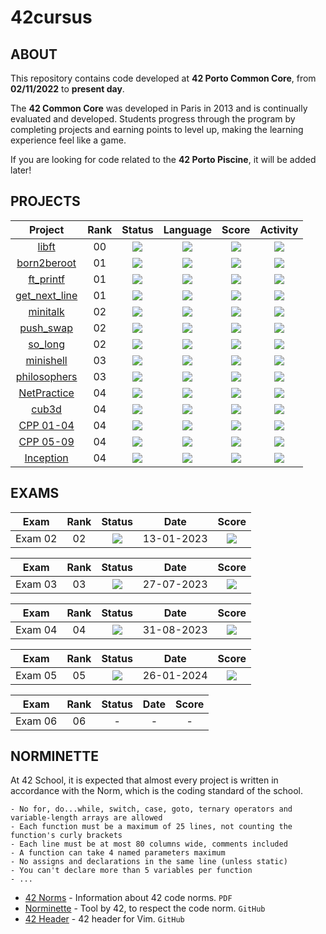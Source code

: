 # 42cursus
## ABOUT
This repository contains code developed at **42 Porto Common Core**, from **02/11/2022** to **present day**. </br>

The **42 Common Core** was developed in Paris in 2013 and is continually evaluated and developed. Students progress through the program by completing projects and earning points to level up, making the learning experience feel like a game.

If you are looking for code related to the **42 Porto Piscine**, it will be added later!

## PROJECTS
<div align="center">

| Project | Rank | Status | Language | Score | Activity |
| :---: | :---: | :---: | :---: | :---: | :---: |
| [libft](https://github.com/lubuper/42cursus/tree/master/first_libft) | 00 | <img src="https://img.shields.io/badge/done-sucess" /> |<img src="https://img.shields.io/github/languages/top/lubuper/first_libft" /> | <img src="https://img.shields.io/badge/125%20%2F%20100%20%E2%98%85-success" /> | <img src="https://img.shields.io/github/last-commit/lubuper/first_libft" /> |
| [born2beroot](https://github.com/lubuper/42cursus/tree/master/born2beroot) | 01 | <img src="https://img.shields.io/badge/done-sucess" /> | <img src="https://img.shields.io/github/languages/top/lubuper/born2beroot" /> | <img src="https://img.shields.io/badge/118%20%2F%20100-success" /> | <img src="https://img.shields.io/github/last-commit/lubuper/born2beroot" /> |
| [ft_printf](https://github.com/lubuper/42cursus/tree/master/ft_printf) | 01 | <img src="https://img.shields.io/badge/done-sucess" /> | <img src="https://img.shields.io/github/languages/top/lubuper/ft_printf" /> | <img src="https://img.shields.io/badge/104%20%2F%20100-success" /> | <img src="https://img.shields.io/github/last-commit/lubuper/ft_printf" /> |
| [get_next_line](https://github.com/lubuper/42cursus/tree/master/get_next_line) | 01 | <img src="https://img.shields.io/badge/done-sucess" /> |<img src="https://img.shields.io/github/languages/top/lubuper/get_next_line" /> | <img src="https://img.shields.io/badge/125%20%2F%20100%20%E2%98%85-success" /> | <img src="https://img.shields.io/github/last-commit/lubuper/get_next_line" /> |
| [minitalk](https://github.com/lubuper/42cursus/tree/master/minitalk) | 02 | <img src="https://img.shields.io/badge/done-sucess" /> | <img src="https://img.shields.io/github/languages/top/lubuper/minitalk" /> | <img src="https://img.shields.io/badge/125%20%2F%20100%20%E2%98%85-success" /> | <img src="https://img.shields.io/github/last-commit/lubuper/minitalk" /> |
| [push_swap](https://github.com/lubuper/42cursus/tree/master/push_swap) | 02 | <img src="https://img.shields.io/badge/done-sucess" /> | <img src="https://img.shields.io/github/languages/top/lubuper/push_swap" /> | <img src="https://img.shields.io/badge/84%20%2F%20100-success" /> | <img src="https://img.shields.io/github/last-commit/lubuper/push_swap" /> |
| [so_long](https://github.com/lubuper/42cursus/tree/master/so_long) | 02 | <img src="https://img.shields.io/badge/done-sucess" /> | <img src="https://img.shields.io/github/languages/top/lubuper/so_long" /> | <img src="https://img.shields.io/badge/125%20%2F%20100%20%E2%98%85-success" /> | <img src="https://img.shields.io/github/last-commit/lubuper/so_long" /> |
| [minishell](https://github.com/lubuper/42cursus/tree/master/minishell) | 03 | <img src="https://img.shields.io/badge/done-sucess" /> | <img src="https://img.shields.io/github/languages/top/lubuper/minishell" /> | <img src="https://img.shields.io/badge/101%20%2F%20100-sucess" /> | <img src="https://img.shields.io/github/last-commit/lubuper/minishell" /> |
| [philosophers](https://github.com/lubuper/42cursus/tree/master/philosophers) | 03 | <img src="https://img.shields.io/badge/done-sucess" /> | <img src="https://img.shields.io/github/languages/top/lubuper/philosophers" /> | <img src="https://img.shields.io/badge/125%20%2F%20100%20%E2%98%85-success" /> | <img src="https://img.shields.io/github/last-commit/lubuper/philosophers" /> |
| [NetPractice](https://github.com/lubuper/42cursus/tree/master/NetPractice) | 04 | <img src="https://img.shields.io/badge/done-sucess" /> | <img src="https://img.shields.io/github/languages/top/lubuper/NetPractice" /> | <img src="https://img.shields.io/badge/100%20%2F%20100-sucess" /> | <img src="https://img.shields.io/github/last-commit/lubuper/NetPractice" /> |
| [cub3d](https://github.com/lubuper/42cursus/tree/master/cub3d) | 04 | <img src="https://img.shields.io/badge/done-sucess" /> |<img src="https://img.shields.io/github/languages/top/lubuper/cub3d" /> | <img src="https://img.shields.io/badge/125%20%2F%20100%20%E2%98%85-success" /> | <img src="https://img.shields.io/github/last-commit/lubuper/cub3d" /> |
| [CPP 01-04](https://github.com/lubuper/42cursus/tree/master/CPP%2000-04) | 04 | <img src="https://img.shields.io/badge/done-sucess" /> |<img src="https://img.shields.io/github/languages/top/lubuper/CPP%2000-04" /> | <img src="https://img.shields.io/badge/90%20%2F%20100-success" /> | <img src="https://img.shields.io/github/last-commit/lubuper/CPP%2000-04" /> |
| [CPP 05-09](https://github.com/lubuper/42cursus/tree/master/CPP%2005-09) | 04 | <img src="https://img.shields.io/badge/done-sucess" /> |<img src="https://img.shields.io/github/languages/top/lubuper/42cursus/tree/master/CPP%2005-09" /> | <img src="https://img.shields.io/badge/93%20%2F%20100-success" /> | <img src="https://img.shields.io/github/last-commit/lubuper/42cursus/tree/master/CPP%2005-09" /> |
| [Inception](https://github.com/lubuper/42cursus/tree/master/inception) | 04 | <img src="https://img.shields.io/badge/done-sucess" /> |<img src="https://img.shields.io/badge/C-00599C?style=flat&logo=c&logoColor=white" /> | <img src="https://img.shields.io/badge/100%20%2F%20100-success" /> | <img src="https://img.shields.io/github/last-commit/lubuper/inception" /> |
</div>

## EXAMS
<div align="center">

| Exam | Rank | Status | Date | Score |
| :---: | :---: | :---: | :---: | :---: |
| Exam 02 | 02 | <img src="https://img.shields.io/badge/sucess-sucess" /> | 13-01-2023 | <img src="https://img.shields.io/badge/100%20%2F%20100%20%E2%98%85-sucess" /> |


| Exam | Rank | Status | Date | Score |
| :---: | :---: | :---: | :---: | :---: |
| Exam 03 | 03 | <img src="https://img.shields.io/badge/sucess-sucess" /> | 27-07-2023 | <img src="https://img.shields.io/badge/100%20%2F%20100%20%20%E2%98%85-sucess" /> |
	
| Exam | Rank | Status | Date | Score |
| :---: | :---: | :---: | :---: | :---: |
| Exam 04 | 04 | <img src="https://img.shields.io/badge/sucess-sucess" /> | 31-08-2023 | <img src="https://img.shields.io/badge/100%20%2F%20100%20%20%E2%98%85-sucess" /> |
	
| Exam | Rank| Status | Date | Score |
| :---: | :---: | :---: | :---: | :---: |
| Exam 05 | 05 | <img src="https://img.shields.io/badge/sucess-sucess" /> | 26-01-2024 | <img src="https://img.shields.io/badge/100%20%2F%20100%20%20%E2%98%85-sucess" /> |
	
| Exam | Rank | Status | Date | Score |
| :---: | :---: | :---: | :---: | :---: |
| Exam 06 | 06 | - | - | - | - |

</div>

## NORMINETTE
At 42 School, it is expected that almost every project is written in accordance with the Norm, which is the coding standard of the school.

```
- No for, do...while, switch, case, goto, ternary operators and variable-length arrays are allowed
- Each function must be a maximum of 25 lines, not counting the function's curly brackets
- Each line must be at most 80 columns wide, comments included
- A function can take 4 named parameters maximum
- No assigns and declarations in the same line (unless static)
- You can't declare more than 5 variables per function
- ...
```

* [42 Norms](https://github.com/lubuper/lubuper/blob/main/42/pdf/en_norm.pdf) - Information about 42 code norms. `PDF`
* [Norminette](https://github.com/42School/norminette) - Tool by 42, to respect the code norm. `GitHub`
* [42 Header](https://github.com/42Paris/42header) - 42 header for Vim. `GitHub`

